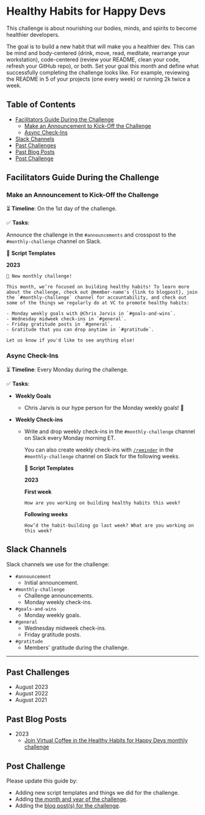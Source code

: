 # Healthy Habits for Happy Devs

This challenge is about nourishing our bodies, minds, and spirits to become healthier developers.

The goal is to build a new habit that will make you a healthier dev. This can be mind and body-centered (drink, move, read, meditate, rearrange your workstation), code-centered (review your README, clean your code, refresh your GitHub repo), or both. Set your goal this month and define what successfully completing the challenge looks like. For example, reviewing the README in 5 of your projects (one every week) or running 2k twice a week.

## Table of Contents

- [Facilitators Guide During the Challenge](#facilitators-guide-during-the-challenge)
  - [Make an Announcement to Kick-Off the Challenge](#make-an-announcement-to-kick-off-the-challenge)
  - [Async Check-Ins](#async-check-ins)
- [Slack Channels](#slack-channels)
- [Past Challenges](#past-challenges)
- [Past Blog Posts](#past-blog-posts)
- [Post Challenge](#post-challenge)

## Facilitators Guide During the Challenge

### Make an Announcement to Kick-Off the Challenge

⏳ **Timeline**: On the 1st day of the challenge.

✅ **Tasks**:

Announce the challenge in the `#announcements` and crosspost to the `#monthly-challenge` channel on Slack.

📃 **Script Templates**

**2023**

```text
📢 New monthly challenge!

This month, we’re focused on building healthy habits! To learn more about the challenge, check out @member-name's {link to blogpost}, join the `#monthly-challenge` channel for accountability, and check out some of the things we regularly do at VC to promote healthy habits:

- Monday weekly goals with @Chris Jarvis in `#goals-and-wins`.
- Wednesday midweek check-ins in `#general`.
- Friday gratitude posts in `#general`.
- Gratitude that you can drop anytime in `#gratitude`.

Let us know if you'd like to see anything else!
```

### Async Check-Ins

⏳ **Timeline**: Every Monday during the challenge.

✅ **Tasks**:

- **Weekly Goals**

  - Chris Jarvis is our hype person for the Monday weekly goals! 🙌

- **Weekly Check-ins**

  - Write and drop weekly check-ins in the `#monthly-challenge` channel on Slack every Monday morning ET.

    You can also create weekly check-ins with [`/reminder`](https://slack.com/resources/using-slack/how-to-use-reminders-in-slack) in the `#monthly-challenge` channel on Slack for the following weeks.

    📃 **Script Templates**

    **2023**

    **First week**

    ```text
    How are you working on building healthy habits this week?
    ```

    **Following weeks**

    ```text
    How’d the habit-building go last week? What are you working on this week?
    ```

## Slack Channels

Slack channels we use for the challenge:

- `#announcement`
  - Initial announcement.
- `#monthly-challenge`
  - Challenge announcements.
  - Monday weekly check-ins.
- `#goals-and-wins`
  - Monday weekly goals.
- `#general`
  - Wednesday midweek check-ins.
  - Friday gratitude posts.
- `#gratitude`
  - Members' gratitude during the challenge.

---

## Past Challenges

- August 2023
- August 2022
- August 2021

## Past Blog Posts

- 2023
  - [Join Virtual Coffee in the Healthy Habits for Happy Devs monthly challenge](https://dev.to/virtualcoffee/join-virtual-coffee-in-the-healthy-habits-for-happy-devs-monthly-challenge-5b7h)

## Post Challenge

Please update this guide by:

- Adding new script templates and things we did for the challenge.
- Adding [the month and year of the challenge](#past-challenges).
- Adding the [blog post(s) for the challenge](#past-blog-posts).
